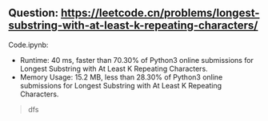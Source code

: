 ## Question: https://leetcode.cn/problems/longest-substring-with-at-least-k-repeating-characters/
Code.ipynb:
* Runtime: 40 ms, faster than 70.30% of Python3 online submissions for Longest Substring with At Least K Repeating Characters.
* Memory Usage: 15.2 MB, less than 28.30% of Python3 online submissions for Longest Substring with At Least K Repeating Characters.
> dfs